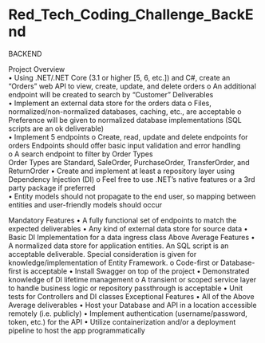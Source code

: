 # Red_Tech_Coding_Challenge_BackEnd
BACKEND

Project Overview <br />
• Using .NET/.NET Core (3.1 or higher [5, 6, etc.]) and C#, create an “Orders” web API to view, create, update, and delete orders o An additional endpoint will be created to search by “Customer”
Deliverables <br />
• Implement an external data store for the orders data o Files, normalized/non-normalized databases, caching, etc., are acceptable o Preference will be given to normalized database implementations (SQL scripts are an ok deliverable) <br />
• Implement 5 endpoints o Create, read, update and delete endpoints for orders
Endpoints should offer basic input validation and error handling <br />
o A search endpoint to filter by Order Types<br />
Order Types are Standard, SaleOrder, PurchaseOrder, TransferOrder, and ReturnOrder 
• Create and implement at least a repository layer using Dependency Injection (DI) o Feel free to use .NET’s native features or a 3rd party package if preferred <br />
• Entity models should not propagate to the end user, so mapping between entities and user-friendly models should occur <br />

Mandatory Features 
• A fully functional set of endpoints to match the expected deliverables 
• Any kind of external data store for source data 
• Basic DI Implementation for a data ingress class
Above Average Features 
• A normalized data store for application entities. An SQL script is an acceptable deliverable. Special consideration is given for knowledge/implementation of Entity Framework. o Code-first or Database-first is acceptable 
• Install Swagger on top of the project 
• Demonstrated knowledge of DI lifetime management 
o A transient or scoped service layer to handle business logic or repository passthrough is acceptable • Unit tests for Controllers and DI classes
Exceptional Features 
• All of the Above Average deliverables 
• Host your Database and API in a location accessible remotely (i.e. publicly) 
• Implement authentication (username/password, token, etc.) for the API • Utilize containerization and/or a deployment pipeline to host the app programmatically
